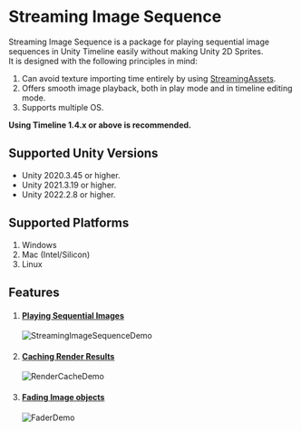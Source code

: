 # Streaming Image Sequence

Streaming Image Sequence is a package for playing sequential image sequences in Unity Timeline 
easily without making Unity 2D Sprites.  
It is designed with the following principles in mind:

1. Can avoid texture importing time entirely by using 
   [StreamingAssets](https://docs.unity3d.com/Manual/StreamingAssets.html).
1. Offers smooth image playback, both in play mode and in timeline editing mode.
1. Supports multiple OS.

**Using Timeline 1.4.x or above is recommended.**

## Supported Unity Versions

* Unity 2020.3.45 or higher.
* Unity 2021.3.19 or higher.
* Unity 2022.2.8 or higher.

## Supported Platforms

1. Windows
2. Mac (Intel/Silicon)
3. Linux


## Features

1. #### [Playing Sequential Images](FeaturePlayingSequentialImages.md)

   ![StreamingImageSequenceDemo](images/StreamingImageSequenceDemo.gif)

2. #### [Caching Render Results](FeatureCachingRenderResults.md)

   ![RenderCacheDemo](images/RenderCacheDemo.gif)

3. #### [Fading Image objects](FeatureFadingImages.md)

   ![FaderDemo](images/FaderDemo.gif)




